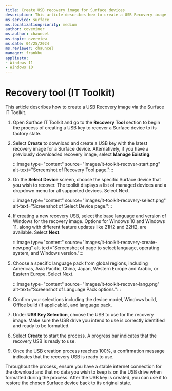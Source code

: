 ```yaml
---
title: Create USB recovery image for Surface devices
description: This article describes how to create a USB Recovery image via the Surface IT toolkit.
ms.service: surface
ms.localizationpriority: medium
author: coveminer
ms.author: chauncel
ms.topic: overview
ms.date: 04/25/2024
ms.reviewer: chauncel
manager: frankbu
appliesto:
- Windows 11
- Windows 10
---
```


# Recovery tool (IT Toolkit)

This article describes how to create a USB Recovery image via the Surface IT Toolkit.

1. Open Surface IT Toolkit and go to the **Recovery Tool** section  to begin the process of creating a USB key to recover a Surface device to its factory state.

2. Select **Create** to download and create a USB key with the latest recovery image for a Surface device. Alternatively, if you have a previously downloaded recovery image, select **Manage Existing**.

    :::image type="content" source="images/it-toolkit-recover-start.png" alt-text="Screenshot of Recovery Tool page.":::

3. On the **Select Device** screen, choose the specific Surface device that you wish to recover. The toolkit displays a list of managed devices and a dropdown menu for all supported devices. Select Next.

    :::image type="content" source="images/it-toolkit-recovery-select.png" alt-text="Screenshot of Select Device page.":::

4. If creating a new recovery USB, select the base language and version of Windows for the recovery image. Options for Windows 10 and Windows 11, along with different feature updates like 21H2 and 22H2, are available. Select **Next**.

    :::image type="content" source="images/it-toolkit-recovery-create-new.png" alt-text="Screenshot of page to select language, operating system, and Windows version.":::

5. Choose a specific language pack from global regions, including Americas, Asia Pacific, China, Japan, Western Europe and Arabic, or Eastern Europe. Select Next.

    :::image type="content" source="images/it-toolkit-recover-lang.png" alt-text="Screenshot of Language Pack options.":::

6. Confirm your selections including the device model, Windows build, Office build (if applicable), and language pack. 
7. Under **USB Key Selection**, choose the USB to use for the recovery image. Make sure the USB drive you intend to use is correctly identified and ready to be formatted.
8. Select **Create** to start the process. A progress bar indicates that the recovery USB is ready to use.
9. Once the USB creation process reaches 100%, a confirmation message indicates that the recovery USB is ready to use.

Throughout the process, ensure you have a stable internet connection for the download and that no data you wish to keep is on the USB drive when formatted during the process. After the USB key is created, you can use it to restore the chosen Surface device back to its original state.
